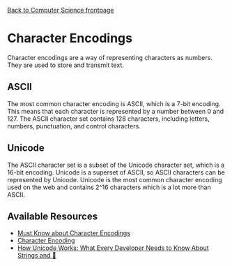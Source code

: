 
[Back to Computer Science frontpage](computer-science.md)

# Character Encodings

Character encodings are a way of representing characters as numbers. They are used to store and transmit text. 

## ASCII 

The most common character encoding is ASCII, which is a 7-bit encoding. This means that each character is represented by a number between 0 and 127. The ASCII character set contains 128 characters, including letters, numbers, punctuation, and control characters. 

## Unicode

The ASCII character set is a subset of the Unicode character set, which is a 16-bit encoding. Unicode is a superset of ASCII, so ASCII characters can be represented by Unicode. Unicode is the most common character encoding used on the web and contains 2^16 characters which is a lot more than ASCII.

## Available Resources

- [Must Know about Character Encodings](https://www.joelonsoftware.com/2003/10/08/the-absolute-minimum-every-software-developer-absolutely-positively-must-know-about-unicode-and-character-sets-no-excuses/)
- [Character Encoding](https://cs.lmu.edu/~ray/notes/charenc/)
- [How Unicode Works: What Every Developer Needs to Know About Strings and 🦄](https://deliciousbrains.com/how-unicode-works/)
